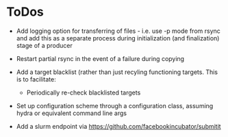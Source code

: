 # ToDos
* Add logging option for transferring of files - i.e. use -p mode from rsync and add this as a separate process during initialization (and finalization) stage of a producer
* Restart partial rsync in the event of a failure during copying
* Add a target blacklist (rather than just recyling functioning targets. This is to facilitate:
    * Periodically re-check blacklisted targets

* Set up configuration scheme through a configuration class, assuming hydra or equivalent command line args 
* Add a slurm endpoint via https://github.com/facebookincubator/submitit 
